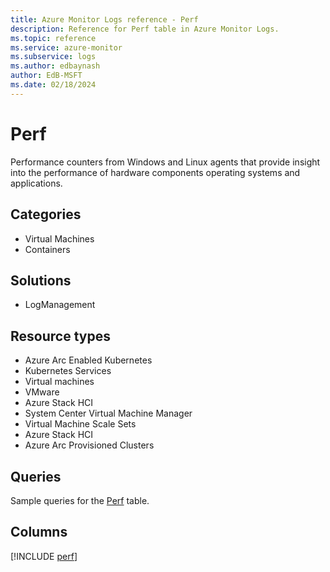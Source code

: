 ```yaml
---
title: Azure Monitor Logs reference - Perf
description: Reference for Perf table in Azure Monitor Logs.
ms.topic: reference
ms.service: azure-monitor
ms.subservice: logs
ms.author: edbaynash
author: EdB-MSFT
ms.date: 02/18/2024
---
```


# Perf

Performance counters from Windows and Linux agents that provide insight into the performance of hardware components operating systems and applications.


## Categories

- Virtual Machines
- Containers

## Solutions

- LogManagement

## Resource types

- Azure Arc Enabled Kubernetes
- Kubernetes Services
- Virtual machines
- VMware
- Azure Stack HCI
- System Center Virtual Machine Manager
- Virtual Machine Scale Sets
- Azure Stack HCI
- Azure Arc Provisioned Clusters

## Queries

 Sample queries for the [Perf](../queries/perf.md) table.


## Columns
  
[!INCLUDE [perf](.././tables/includes/perf-include.md)]
